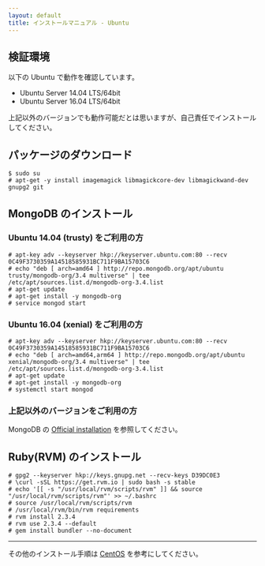 ```yaml
---
layout: default
title: インストールマニュアル - Ubuntu
---
```


## 検証環境

以下の Ubuntu で動作を確認しています。

- Ubuntu Server 14.04 LTS/64bit
- Ubuntu Server 16.04 LTS/64bit

上記以外のバージョンでも動作可能だとは思いますが、自己責任でインストールしてください。

## パッケージのダウンロード

~~~
$ sudo su
# apt-get -y install imagemagick libmagickcore-dev libmagickwand-dev gnupg2 git
~~~

## MongoDB のインストール

### Ubuntu 14.04 (trusty) をご利用の方

~~~
# apt-key adv --keyserver hkp://keyserver.ubuntu.com:80 --recv 0C49F3730359A14518585931BC711F9BA15703C6
# echo "deb [ arch=amd64 ] http://repo.mongodb.org/apt/ubuntu trusty/mongodb-org/3.4 multiverse" | tee /etc/apt/sources.list.d/mongodb-org-3.4.list
# apt-get update
# apt-get install -y mongodb-org
# service mongod start
~~~

### Ubuntu 16.04 (xenial) をご利用の方

~~~
# apt-key adv --keyserver hkp://keyserver.ubuntu.com:80 --recv 0C49F3730359A14518585931BC711F9BA15703C6
# echo "deb [ arch=amd64,arm64 ] http://repo.mongodb.org/apt/ubuntu xenial/mongodb-org/3.4 multiverse" | tee /etc/apt/sources.list.d/mongodb-org-3.4.list
# apt-get update
# apt-get install -y mongodb-org
# systemctl start mongod
~~~

### 上記以外のバージョンをご利用の方

MongoDB の [Official installation](https://docs.mongodb.com/manual/tutorial/install-mongodb-on-ubuntu/) を参照してください。

## Ruby(RVM) のインストール

~~~
# gpg2 --keyserver hkp://keys.gnupg.net --recv-keys D39DC0E3
# \curl -sSL https://get.rvm.io | sudo bash -s stable
# echo '[[ -s "/usr/local/rvm/scripts/rvm" ]] && source "/usr/local/rvm/scripts/rvm"' >> ~/.bashrc
# source /usr/local/rvm/scripts/rvm
# /usr/local/rvm/bin/rvm requirements
# rvm install 2.3.4
# rvm use 2.3.4 --default
# gem install bundler --no-document
~~~

---
その他のインストール手順は [CentOS](manual.html) を参考にしてください。
